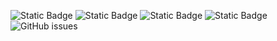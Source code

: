 ![Static Badge](https://img.shields.io/badge/blacklists-61-000000) ![Static Badge](https://img.shields.io/badge/blacklisted-2937989-cc0000) ![Static Badge](https://img.shields.io/badge/whitelisted-2254-00CC00) ![Static Badge](https://img.shields.io/badge/streaming_blacklist-28107-000000) ![GitHub issues](https://img.shields.io/github/issues/fabriziosalmi/blacklists)
